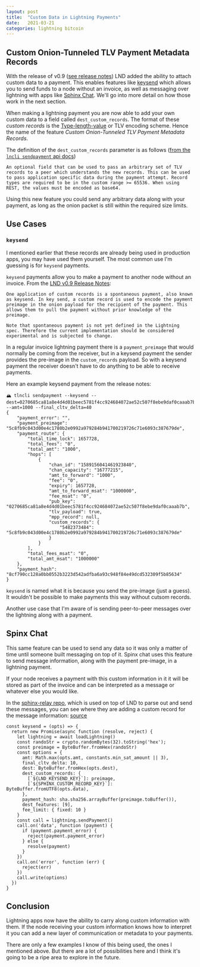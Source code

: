 ```yaml
---
layout: post
title:  "Custom Data in Lightning Payments"
date:   2021-03-21
categories: lightning bitcoin 
---
```

## Custom Onion-Tunneled TLV Payment Metadata Records

With the release of v0.9 ([see release notes](https://github.com/lightningnetwork/lnd/releases/tag/v0.9.0-beta)) LND added the ability to attach custom data to a payment. This enables features like [keysend](https://lightning.readthedocs.io/lightning-keysend.7.html) which allows you to send funds to a node without an invoice, as well as messaging over lightning with apps like [Sphinx Chat](https://sphinx.chat). We'll go into more detail on how those work in the next section. 

When making a lightning payment you are now able to add your own custom data to a field called `dest_custom_records`. The format of these *custom records* is the [Type-length-value](https://en.wikipedia.org/wiki/Type-length-value) or TLV encoding scheme. Hence the name of the feature *Custom Onion-Tunneled TLV Payment Metadata Records*.

The definition of the `dest_custom_records` parameter is as follows ([from the `lncli sendpayment` api docs](https://api.lightning.community/#sendpayment))

```
An optional field that can be used to pass an arbitrary set of TLV records to a peer which understands the new records. This can be used to pass application specific data during the payment attempt. Record types are required to be in the custom range >= 65536. When using REST, the values must be encoded as base64.
```

Using this new feature you could send any arbitrary data along with your payment, as long as the onion packet is still within the required size limits.

## Use Cases

### `keysend`

I mentioned earlier that these records are already being used in production apps, you may have used them yourself. The most common use I'm guessing is for `keysend` payments.

`keysend` payments allow you to make a payment to another node without an invoice. From the [LND v0.9 Release Notes](https://github.com/lightningnetwork/lnd/releases/tag/v0.9.0-beta):

```
One application of custom records is a spontaneous payment, also known as keysend. In key send, a custom record is used to encode the payment preimage in the onion payload for the recipient of the payment. This allows them to pull the payment without prior knowledge of the preimage.

Note that spontaneous payment is not yet defined in the Lightning spec. Therefore the current implementation should be considered experimental and is subjected to change.
```

In a regular invoice lightning payment there is a `payment_preimage` that would normally be coming from the receiver, but in a keysend payment the sender provides the pre-image in the `custom_records` payload. So with a keysend payment the receiver doesn't have to do anything to be able to receive payments.

Here an example keysend payment from the release notes:

```
🏔 tlncli sendpayment --keysend --dest=0270685ca81a8e4d4d01beec5781f4cc924684072ae52c507f8ebe9daf0caaab7b --amt=1000 --final_cltv_delta=40
{
    "payment_error": "",
    "payment_preimage": "5c8fb9c043d00e4c1780b2e0992a979284b941700219726c71e6093c387679de",
    "payment_route": {
        "total_time_lock": 1657728,
        "total_fees": "0",
        "total_amt": "1000",
        "hops": [
            {
                "chan_id": "1589156041461923840",
                "chan_capacity": "16777215",
                "amt_to_forward": "1000",
                "fee": "0",
                "expiry": 1657728,
                "amt_to_forward_msat": "1000000",
                "fee_msat": "0",
                "pub_key": "0270685ca81a8e4d4d01beec5781f4cc924684072ae52c507f8ebe9daf0caaab7b",
                "tlv_payload": true,
                "mpp_record": null,
                "custom_records": {
                    "5482373484": "5c8fb9c043d00e4c1780b2e0992a979284b941700219726c71e6093c387679de"
                }
            }
        ],
        "total_fees_msat": "0",
        "total_amt_msat": "1000000"
    },
    "payment_hash": "8cf790cc128a0bb0552b3223d542adfba6a93c948f84e49dcd532309f5b85634"
}
```

`keysend` is named what it is because you send the pre-image (just a guess). It wouldn't be possible to make payments this way without cutsom records.

Another use case that I'm aware of is sending peer-to-peer messages over the lightning along with a payment.

## Spinx Chat

This same feature can be used to send any data so it was only a matter of time until someone built messaging on top of it. Spinx chat uses this feature to send message information, along with the payment pre-image, in a lightning payment.

If your node receives a payment with this custom information in it it will be stored as part of the invoice and can be interpreted as a message or whatever else you would like.

In the [sphinx-relay repo](https://github.com/stakwork/sphinx-relay), which is used on top of LND to parse out and send these messages, you can see where they are adding a custom record for the message information: [source](https://github.com/stakwork/sphinx-relay/blob/master/src/utils/lightning.ts#L240-L243)

```
const keysend = (opts) => {
  return new Promise(async function (resolve, reject) {
    let lightning = await loadLightning()
    const randoStr = crypto.randomBytes(32).toString('hex');
    const preimage = ByteBuffer.fromHex(randoStr)
    const options = {
      amt: Math.max(opts.amt, constants.min_sat_amount || 3),
      final_cltv_delta: 10,
      dest: ByteBuffer.fromHex(opts.dest),
      dest_custom_records: {
        [`${LND_KEYSEND_KEY}`]: preimage,
        [`${SPHINX_CUSTOM_RECORD_KEY}`]: ByteBuffer.fromUTF8(opts.data),
      },
      payment_hash: sha.sha256.arrayBuffer(preimage.toBuffer()),
      dest_features: [9],
      fee_limit: { fixed: 10 }
    }
    const call = lightning.sendPayment()
    call.on('data', function (payment) {
      if (payment.payment_error) {
        reject(payment.payment_error)
      } else {
        resolve(payment)
      }
    })
    call.on('error', function (err) {
      reject(err)
    })
    call.write(options)
  })
}
```

## Conclusion

Lightning apps now have the ability to carry along custom information with them. If the node receiving your custom information knows how to interpret it you can add a new layer of communication or metadata to your payments.

There are only a few examples I know of this being used, the ones I mentioned above. But there are a lot of possibilities here and I think it's going to be a ripe area to explore in the future.